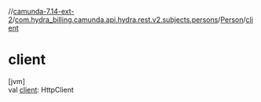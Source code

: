 //[camunda-7.14-ext-2](../../../index.md)/[com.hydra_billing.camunda.api.hydra.rest.v2.subjects.persons](../index.md)/[Person](index.md)/[client](client.md)

# client

[jvm]\
val [client](client.md): HttpClient
